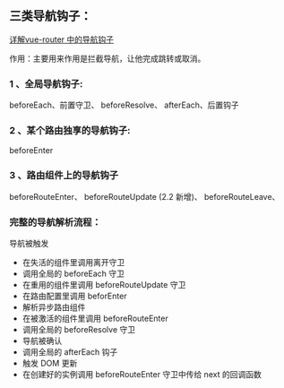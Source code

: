 ## 三类导航钩子：
[详解vue-router 中的导航钩子](https://blog.csdn.net/weixin_41399785/article/details/79382243)

作用：主要用来作用是拦截导航，让他完成跳转或取消。

### 1 、全局导航钩子:

beforeEach、前置守卫、
beforeResolve、
afterEach、后置钩子

### 2 、某个路由独享的导航钩子:

beforeEnter


### 3 、路由组件上的导航钩子

beforeRouteEnter、
beforeRouteUpdate (2.2 新增)、
beforeRouteLeave、

### 完整的导航解析流程：

导航被触发
- 在失活的组件里调用离开守卫
- 调用全局的 beforeEach 守卫
- 在重用的组件里调用 beforeRouteUpdate 守卫
- 在路由配置里调用 beforEnter
- 解析异步路由组件
- 在被激活的组件里调用 beforeRouteEnter
- 调用全局的 beforeResolve 守卫
- 导航被确认
- 调用全局的 afterEach 钩子
- 触发 DOM 更新
- 在创建好的实例调用 beforeRouteEnter 守卫中传给 next 的回调函数


